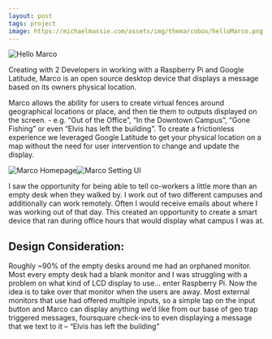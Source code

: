 ```yaml
---
layout: post
tags: project
image: https://michaelmassie.com/assets/img/themarcobox/helloMarco.png
---
```


![Hello Marco](https://michaelmassie.com/assets/img/themarcobox/helloMarco.png)

Creating with 2 Developers in working with a Raspberry Pi and Google Latitude, Marco is an open source desktop device that displays a message based on its owners physical location.

Marco allows the ability for users to create virtual fences around geographical locations or place, and then tie them to outputs displayed on the screen. - e.g. “Out of the Office”, “In the Downtown Campus”, “Gone Fishing” or even “Elvis has left the building”. To create a frictionless experience we leveraged Google Latitude to get your physical location on a map without the need for user intervention to change and update the display.

![Marco Homepage](https://michaelmassie.com/assets/img/themarcobox/marcoHomepage.png)![Marco Setting UI](https://michaelmassie.com/assets/img/themarcobox/marcoDisplay.jpg)

I saw the opportunity for being able to tell co-workers a little more than an empty desk when they walked by. I work out of two different campuses and additionally can work remotely. Often I would receive emails about where I was working out of that day. This created an opportunity to create a smart device that ran during office hours that would display what campus I was at.

## Design Consideration:

Roughly ~90% of the empty desks around me had an orphaned monitor. Most every empty desk had a blank monitor and I was struggling with a problem on what kind of LCD display to use… enter Raspberry Pi. Now the idea is to take over that monitor when the users are away. Most external monitors that use had offered multiple inputs, so a simple tap on the input button and Marco can display anything we’d like from our base of geo trap triggered messages, foursquare check-ins to even displaying a message that we text to it – “Elvis has left the building”

